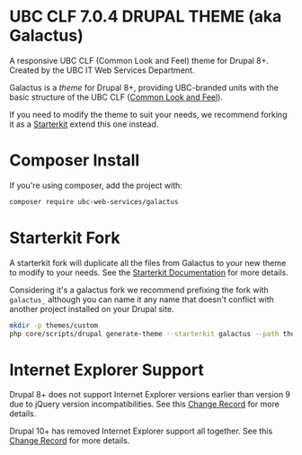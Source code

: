 UBC CLF 7.0.4 DRUPAL THEME (aka Galactus)
=======================================

A responsive UBC CLF (Common Look and Feel) theme for Drupal 8+. Created by the
UBC IT Web Services Department.

Galactus is a *theme* for Drupal 8+, providing UBC-branded units with the
basic structure of the UBC CLF ([Common Look and Feel](https://clf.ubc.ca)).

If you need to modify the theme to suit your needs, we recommend forking it as a [Starterkit](https://www.drupal.org/docs/core-modules-and-themes/core-themes/starterkit-theme) extend this one instead.


# Composer Install
If you're using composer, add the project with:
```bash
composer require ubc-web-services/galactus
```

# Starterkit Fork
A starterkit fork will duplicate all the files from Galactus to your new theme to modify to your needs.
See the [Starterkit Documentation](https://www.drupal.org/docs/develop/theming-drupal/defining-a-theme-with-an-infoyml-file) for more details.

Considering it's a galactus fork we recommend prefixing the fork with `galactus_` although you can name it any name that doesn't conflict with another project installed on your Drupal site.
```bash
mkdir -p themes/custom
php core/scripts/drupal generate-theme --starterkit galactus --path themes/custom galactus_PROJECT
```

# Internet Explorer Support
Drupal 8+ does not support Internet Explorer versions earlier than version 9 due
to jQuery version incompatibilities.
See this [Change Record](https://www.drupal.org/node/1569578) for more details.

Drupal 10+ has removed Internet Explorer support all together. See this [Change Record](https://www.drupal.org/node/3199540) for more details.
